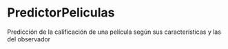 # PredictorPeliculas
Predicción de la calificación de una película según sus características y las del observador
